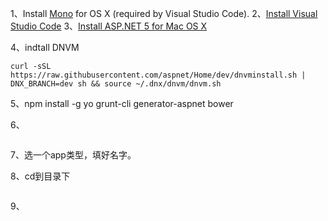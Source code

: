 1、Install [Mono](http://www.mono-project.com/docs/getting-started/install/mac/) for OS X (required by Visual Studio Code).
2、[Install Visual Studio Code](http://www.mono-project.com/docs/getting-started/install/mac/)
3、[Install ASP.NET 5 for Mac OS X](https://go.microsoft.com/fwlink/?LinkId=703940)

4、indtall DNVM
```
curl -sSL https://raw.githubusercontent.com/aspnet/Home/dev/dnvminstall.sh | DNX_BRANCH=dev sh && source ~/.dnx/dnvm/dnvm.sh
```
5、npm install -g yo grunt-cli generator-aspnet bower

6、
```yo aspnet
```
7、选一个app类型，填好名字。

8、cd到目录下
```dnu restore
```

9、
```dnx web
```



